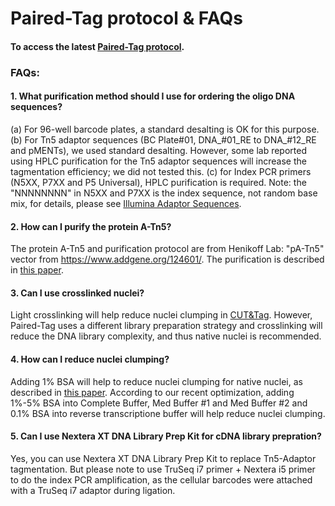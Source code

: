 # Paired-Tag protocol & FAQs

#### To access the latest [Paired-Tag protocol](https://github.com/cxzhu/Paired-Tag/raw/master/protocol/Protocol_Github.pdf).

### FAQs:
#### 1. What purification method should I use for ordering the oligo DNA sequences?
(a) For 96-well barcode plates, a standard desalting is OK for this purpose.
(b) For Tn5 adaptor sequences (BC Plate#01, DNA_#01_RE to DNA_#12_RE and pMENTs), we used standard desalting. However, some lab reported using HPLC purification for the Tn5 adaptor sequences will increase the tagmentation efficiency; we did not tested this.
(c) for Index PCR primers (N5XX, P7XX and P5 Universal), HPLC purification is required. Note: the "NNNNNNNN" in N5XX and P7XX is the index sequence, not random base mix, for details, please see [Illumina Adaptor Sequences](https://support.illumina.com/downloads/illumina-adapter-sequences-document-1000000002694.html).


#### 2. How can I purify the protein A-Tn5?
The protein A-Tn5 and purification protocol are from Henikoff Lab: 
"pA-Tn5" vector from https://www.addgene.org/124601/. 
The purification is described in [this paper](https://urldefense.com/v3/__https://www.ncbi.nlm.nih.gov/pubmed/31036827__;!!Mih3wA!TjUh5F8Wk_JFXUTsoQYIk0HNossGOompLefbfxxnffxzj8_pxWzxgiXwkMglGLNYPA$).

#### 3. Can I use crosslinked nuclei?
Light crosslinking will help reduce nuclei clumping in [CUT&Tag](https://www.nature.com/articles/s41596-020-0373-x). However, Paired-Tag uses a different library preparation strategy and crosslinking will reduce the DNA library complexity, and thus native nuclei is recommended.

#### 4. How can I reduce nuclei clumping?
Adding 1% BSA will help to reduce nuclei clumping for native nuclei, as described in [this paper](https://www.nature.com/articles/s41587-021-00869-9). According to our recent optimization, adding 1%-5% BSA into Complete Buffer, Med Buffer #1 and Med Buffer #2 and 0.1% BSA into reverse transcriptione buffer will help reduce nuclei clumping.

#### 5. Can I use Nextera XT DNA Library Prep Kit for cDNA library prepration?
Yes, you can use Nextera XT DNA Library Prep Kit to replace Tn5-Adaptor tagmentation. But please note to use TruSeq i7 primer + Nextera i5 primer to do the index PCR amplification, as the cellular barcodes were attached with a TruSeq i7 adaptor during ligation.
